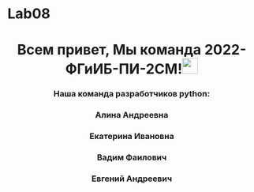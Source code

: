 # Lab08
<h1 align="center">Всем привет, Мы команда 2022-ФГиИБ-ПИ-2СМ!<img src="https://github.com/blackcater/blackcater/raw/main/images/Hi.gif" height="32"/></h1>
<h3 align="center">Наша команда разработчиков python:</h3>
<h3 align="center">Алина Андреевна</h3>
<h3 align="center">Екатерина Ивановна</h3>
<h3 align="center">Вадим Фаилович</h3>
<h3 align="center">Евгений Андреевич</h3>
